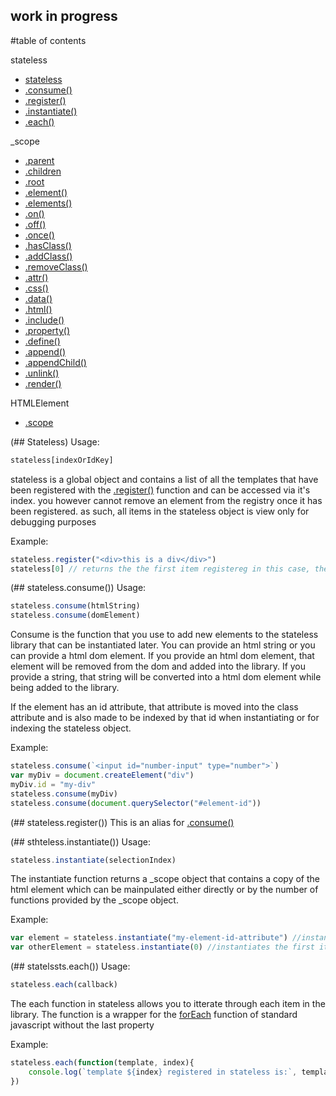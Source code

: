 ## work in progress

#table of contents

stateless
-   [stateless](##stateless)
-   [.consume()](##stateless.consume())
-   [.register()](##stateless.register())
-   [.instantiate()](##stateless.instantiate())
-   [.each()](##stateless.each())

_scope
-   [.parent](#.parent)
-   [.children](#.children)
-   [.root](#.root)
-   [.element()](#.element())
-   [.elements()](#.elements())
-   [.on()](#.on())
-   [.off()](#.off())
-   [.once()](#.once())
-   [.hasClass()](#.hasClass())
-   [.addClass()](#.addClass())
-   [.removeClass()](#.removeClass())
-   [.attr()](#.attr())
-   [.css()](#.css())
-   [.data()](#.data())
-   [.html()](#.html())
-   [.include()](#.include())
-   [.property()](#.property())
-   [.define()](#.define())
-   [.append()](#.append())
-   [.appendChild()](#.appendChild())
-   [.unlink()](#.unlink())
-   [.render()](#.render())

HTMLElement
-   [.scope](#scope)

(## Stateless)
Usage:
```javascript
stateless[indexOrIdKey]
```

stateless is a global object and contains a list of all the templates that have been registered with the [.register()](#stateless.register) function and can be accessed via it's index. you however cannot remove an element from the registry once it has been registered. as such, all items in the stateless object is view only for debugging purposes

Example:
```javascript
stateless.register("<div>this is a div</div>")
stateless[0] // returns the the first item registereg in this case, the empty div as an HTMLElement object
```
(## stateless.consume())
Usage:
```javascript
stateless.consume(htmlString)
stateless.consume(domElement)
```
Consume is the function that you use to add new elements to the stateless library that can be instantiated later. You can provide an html string or you can provide a html dom element. If you provide an html dom element, that element will be removed from the dom and added into the library. If you provide a string, that string will be converted into a html dom element while being added to the library.

If the element has an id attribute, that attribute is moved into the class attribute and is also made to be indexed by that id when instantiating or for indexing the stateless object.

Example:
```javascript
stateless.consume(`<input id="number-input" type="number">`)
var myDiv = document.createElement("div")
myDiv.id = "my-div"
stateless.consume(myDiv)
stateless.consume(document.querySelector("#element-id"))
```

(## stateless.register())
This is an alias for [.consume()](#stateless.consume())

(## sthteless.instantiate())
Usage:
```javascript
stateless.instantiate(selectionIndex)
```

The instantiate function returns a _scope object that contains a copy of the html element which can be mainpulated either directly or by the number of functions provided by the _scope object.

Example:
```javascript
var element = stateless.instantiate("my-element-id-attribute") //instantiates the item initiated with the id when regestered
var otherElement = stateless.instantiate(0) //instantiates the first item to have been registered with stateless
```

(## statelssts.each())
Usage:
```javascript
stateless.each(callback)
```

The each function in stateless allows you to itterate through each item in the library. The function is a wrapper for the [forEach](https://developer.mozilla.org/en/docs/Web/JavaScript/Reference/Global_Objects/Array/forEach) function of standard javascript without the last property

Example:
```javascript
stateless.each(function(template, index){
	console.log(`template ${index} registered in stateless is:`, template)
})
```
